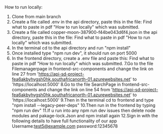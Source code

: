 How to run locally:
1. Clone from main branch
2. Create a file called .env in the api directory, paste this in the file:
Find what to paste in pdf "How to run locally" which was submitted.
3. Create a file called copper-moon-387900-f44be043d6f4.json in the api directory, paste this in the file:
Find what to paste in pdf "How to run locally" which was submitted.
4. In the terminal cd to the api directory and run "npm install"
5. Once installed type "npm run dev", it should run on port 5000
6. In the frontend directory, create a .env file and paste this:
Find what to paste in pdf "How to run locally" which was submitted.
7.Go to the file Filemanagerpage in frontend-src-components and change the link on line 27 from 'https://api-sd-project-fea6akbyhygsh0hk.southafricanorth-01.azurewebsites.net' to 'https://localhost:5000'
8.Go to the file SearchPage in frontend-src-components and change the link on line 54 from 'https://api-sd-project-fea6akbyhygsh0hk.southafricanorth-01.azurewebsites.net' to 'https://localhost:5000'
9.Then in the terminal cd to frontend and type "npm install --legacy-peer-deps"
10.Then run in the frontend by typing "npm run dev"
11.If u run into any npm run dev issues then delete node modules and pakage-lock.Json and npm install again
12.Sign in with the following details to have full functionality of our app
Username:test5@example.com
password:12345678
